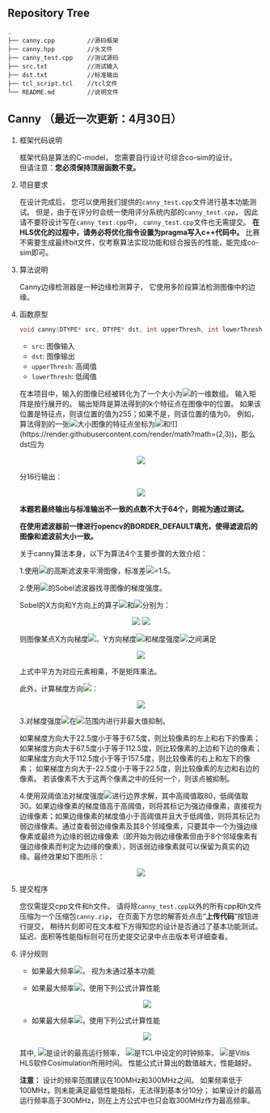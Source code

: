 ## Repository Tree
```
.
├── canny.cpp         //源码框架
├── canny.hpp         //头文件
├── canny_test.cpp    //测试源码
├── src.txt           //测试输入
├── dst.txt           //标准输出
├── tcl_script.tcl    //tcl文件
└── README.md         //说明文件
```
## Canny （最近一次更新：4月30日）

1. 框架代码说明

    框架代码是算法的C-model，
    您需要自行设计可综合co-sim的设计。  
    但请注意：**您必须保持顶层函数不变。**

2. 项目要求

    在设计完成后，
    您可以使用我们提供的`canny_test.cpp`文件进行基本功能测试。
    但是，由于在评分时会统一使用评分系统内部的`canny_test.cpp`，
    因此请不要将设计写在`canny_test.cpp`中，
    `canny_test.cpp`文件也无需提交。
    **在HLS优化的过程中，请务必将优化指令设置为pragma写入c++代码中。**
    比赛不需要生成最终bit文件，仅考察算法实现功能和综合报告的性能，能完成co-sim即可。
		
3. 算法说明

    Canny边缘检测器是一种边缘检测算子，
    它使用多阶段算法检测图像中的边缘。

4. 函数原型

    ```c++
    void canny(DTYPE* src, DTYPE* dst, int upperThresh, int lowerThresh);
    ```
    - `src`: 图像输入
    - `dst`: 图像输出
    - `upperThresh`: 高阈值
    - `lowerThresh`: 低阈值

    在本项目中，输入的图像已经被转化为了一个大小为![](https://render.githubusercontent.com/render/math?math=128\times128)的一维数组。
    输入矩阵是按行展开的。
    输出矩阵是算法得到的k个特征点在图像中的位置。
    如果该位置是特征点，则该位置的值为255；如果不是，则该位置的值为0。
    例如，算法得到的一张![](https://render.githubusercontent.com/render/math?math=4\times4)大小图像的特征点坐标为![](https://render.githubusercontent.com/render/math?math=(0,1))和![](https://render.githubusercontent.com/render/math?math=(2,3))，那么dst应为

    <div align="center">
    <img src="https://render.githubusercontent.com/render/math?math=\huge%20\begin{matrix}%200%26255%260%260\\0%260%260%260\\0%260%260%26255\\0%260%260%260\end{matrix}">
    </div>

    分16行输出：
    <div align="center">
    <img src="https://render.githubusercontent.com/render/math?math=\huge%20\begin{matrix}%200%26255%260%260%260%260%260%260%260%260%260%26255%260%260%260%260\end{matrix}">
    </div>

    **本题若最终输出与标准输出不一致的点数不大于64个，则视为通过测试。**
    
    **在使用滤波器前一律进行opencv的BORDER_DEFAULT填充，使得滤波后的图像和滤波前大小一致。**

    关于canny算法本身，以下为算法4个主要步骤的大致介绍：

    1.使用![](https://render.githubusercontent.com/render/math?math=3\times3)的高斯滤波来平滑图像，标准差![](https://render.githubusercontent.com/render/math?math=\sigma)=1.5。

    2.使用![](https://render.githubusercontent.com/render/math?math=3\times3)的Sobel滤波器找寻图像的梯度强度。

    Sobel的X方向和Y方向上的算子![](https://render.githubusercontent.com/render/math?math=I_x)和![](https://render.githubusercontent.com/render/math?math=I_y)分别为：
    <div align="center">
    <img src="https://render.githubusercontent.com/render/math?math=\huge%20I_x=\begin{bmatrix}-1%260%26%2B1\\-2%260%26%2B2\\-1%260%26%2B1\end{bmatrix},">
    <img src="https://render.githubusercontent.com/render/math?math=\huge%20I_y=\begin{bmatrix}-1%26-2%26-1\\0%260%260\\%2B1%26%2B2%26%2B1\end{bmatrix}">
    </div>

    则图像某点X方向梯度![](https://render.githubusercontent.com/render/math?math=G_x)、Y方向梯度![](https://render.githubusercontent.com/render/math?math=G_y)和梯度强度![](https://render.githubusercontent.com/render/math?math=G)之间满足
    
    <div align="center">
    <img src="https://render.githubusercontent.com/render/math?math=\huge%20G=\sqrt{G_x^2%2BG_y^2}">
    </div>
    
    上式中平方为对应元素相乘，不是矩阵乘法。
    
    此外，计算梯度方向![](https://render.githubusercontent.com/render/math?math=a)：
    
    <div align="center">
    <img src="https://render.githubusercontent.com/render/math?math=\huge%20a=arctan{\frac{G_y}{G_x}}">
    </div>
    
    3.对梯度强度![](https://render.githubusercontent.com/render/math?math=G)在![](https://render.githubusercontent.com/render/math?math=3\times3)范围内进行非最大值抑制。
    
    如果梯度方向大于22.5度小于等于67.5度，则比较像素的左上和右下的像素；
    如果梯度方向大于67.5度小于等于112.5度，则比较像素的上边和下边的像素；
    如果梯度方向大于112.5度小于等于157.5度，则比较像素的右上和左下的像素；
    如果梯度方向大于-22.5度小于等于22.5度，则比较像素的左边和右边的像素。
    若该像素不大于这两个像素之中的任何一个，则该点被抑制。

    4.使用双阈值法对梯度强度![](https://render.githubusercontent.com/render/math?math=G)进行边界求解，其中高阈值取80，低阈值取30。如果边缘像素的梯度值高于高阈值，则将其标记为强边缘像素，直接视为边缘像素；如果边缘像素的梯度值小于高阈值并且大于低阈值，则将其标记为弱边缘像素。通过查看弱边缘像素及其8个邻域像素，只要其中一个为强边缘像素或最终为边缘的弱边缘像素（即开始为弱边缘像素但由于8个邻域像素有强边缘像素而判定为边缘的像素），则该弱边缘像素就可以保留为真实的边缘。最终效果如下图所示：

    <div align="center">
    <img src="https://github.com/xupsh/ccc/raw/main/problems/canny/images/th.png">
    </div>

5. 提交程序

    您仅需提交cpp文件和h文件。
    请将除`canny_test.cpp`以外的所有cpp和h文件
    压缩为一个压缩包`canny.zip`，
    在页面下方您的解答处点击“**上传代码**”按钮进行提交，
    稍待片刻即可在文本框下方得知您的设计是否通过了基本功能测试。
    延迟、面积等性能指标则可在历史提交记录中点击版本号详细查看。
  
6. 评分规则

    - 如果最大频率![](https://render.githubusercontent.com/render/math?math=F_{max}<100\MHz)， 视为未通过基本功能

    - 如果最大频率![](https://render.githubusercontent.com/render/math?math=100\MHz%20\le%20F_{max}<300\MHz)，使用下列公式计算性能
      <div align="center">
      <img src="https://render.githubusercontent.com/render/math?math=\huge%20\frac{T_{clock}\times%20F_{max}}{\tau_{Simulation}}">
      </div>

    - 如果最大频率![](https://render.githubusercontent.com/render/math?math=F_{max}%20\ge%20300\MHz)，使用下列公式计算性能
      <div align="center">
      <img src="https://render.githubusercontent.com/render/math?math=\huge%20\frac{T_{clock}\times300\MHz}{\tau_{Simulation}}">
      </div>
    
    其中,
    ![](https://render.githubusercontent.com/render/math?math=F_{max})是设计的最高运行频率，
    ![](https://render.githubusercontent.com/render/math?math=T_{clock})是TCL中设定的时钟频率，
    ![](https://render.githubusercontent.com/render/math?math=\tau_{Simulation})是Vitis HLS软件Cosimulation所用时间。
    性能公式计算出的数值越大，性能越好。

    **注意：**
    设计的频率范围建议在100MHz和300MHz之间。
    如果频率低于100MHz，则未能满足最低性能指标，无法得到基本分10分；
    如果设计的最高运行频率高于300MHz，则在上方公式中也只会取300MHz作为最高频率。
